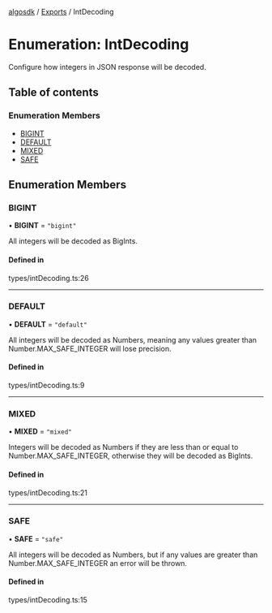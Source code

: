 [algosdk](../README.md) / [Exports](../modules.md) / IntDecoding

# Enumeration: IntDecoding

Configure how integers in JSON response will be decoded.

## Table of contents

### Enumeration Members

- [BIGINT](IntDecoding.md#bigint)
- [DEFAULT](IntDecoding.md#default)
- [MIXED](IntDecoding.md#mixed)
- [SAFE](IntDecoding.md#safe)

## Enumeration Members

### BIGINT

• **BIGINT** = ``"bigint"``

All integers will be decoded as BigInts.

#### Defined in

types/intDecoding.ts:26

___

### DEFAULT

• **DEFAULT** = ``"default"``

All integers will be decoded as Numbers, meaning any values greater than
Number.MAX_SAFE_INTEGER will lose precision.

#### Defined in

types/intDecoding.ts:9

___

### MIXED

• **MIXED** = ``"mixed"``

Integers will be decoded as Numbers if they are less than or equal to
Number.MAX_SAFE_INTEGER, otherwise they will be decoded as BigInts.

#### Defined in

types/intDecoding.ts:21

___

### SAFE

• **SAFE** = ``"safe"``

All integers will be decoded as Numbers, but if any values are greater than
Number.MAX_SAFE_INTEGER an error will be thrown.

#### Defined in

types/intDecoding.ts:15

